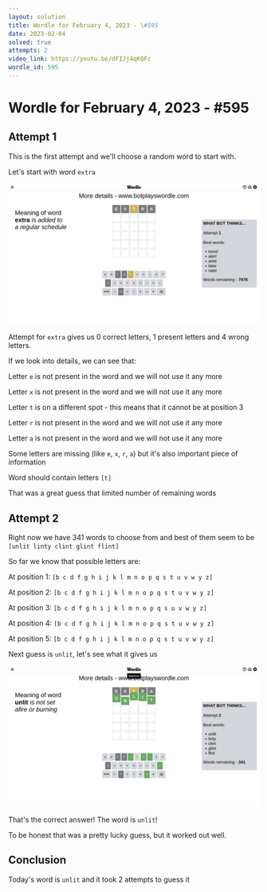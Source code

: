 ```yaml
---
layout: solution
title: Wordle for February 4, 2023 - \#595
date: 2023-02-04
solved: true
attempts: 2
video_link: https://youtu.be/dFIJj4qKQFc
wordle_id: 595
---
```


# Wordle for February 4, 2023 - \#595

## Attempt 1

This is the first attempt and we'll choose a random word to start with.

Let's start with word `extra`

![Attempt 1](2023-02-04/attempt-1.png)

Attempt for `extra` gives us 0 correct letters, 1 present letters and 4 wrong letters.

If we look into details, we can see that:

Letter `e` is not present in the word and we will not use it any more

Letter `x` is not present in the word and we will not use it any more

Letter `t` is on a different spot - this means that it cannot be at position 3

Letter `r` is not present in the word and we will not use it any more

Letter `a` is not present in the word and we will not use it any more

Some letters are missing (like `e`, `x`, `r`, `a`) but it's also important piece of information

Word should contain letters `[t]`

That was a great guess that limited number of remaining words



## Attempt 2

Right now we have 341 words to choose from and best of them seem to be `[unlit linty clint glint flint]`

So far we know that possible letters are:

At position 1: `[b c d f g h i j k l m n o p q s t u v w y z]`

At position 2: `[b c d f g h i j k l m n o p q s t u v w y z]`

At position 3: `[b c d f g h i j k l m n o p q s u v w y z]`

At position 4: `[b c d f g h i j k l m n o p q s t u v w y z]`

At position 5: `[b c d f g h i j k l m n o p q s t u v w y z]`

Next guess is `unlit`, let's see what it gives us

![Attempt 2](2023-02-04/attempt-2.png)

That's the correct answer! The word is `unlit`!

To be honest that was a pretty lucky guess, but it worked out well.

## Conclusion

Today's word is `unlit` and it took 2 attempts to guess it

